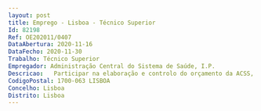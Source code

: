 ```yaml
--- 
layout: post
title: Emprego - Lisboa - Técnico Superior
Id: 82198
Ref: OE202011/0407
DataAbertura: 2020-11-16
DataFecho: 2020-11-30
Trabalho: Técnico Superior
Empregador: Administração Central do Sistema de Saúde, I.P.
Descricao:   Participar na elaboração e controlo do orçamento da ACSS, IP, bem como assegurar a sua contabilidade   Acompanhar os reportes de informações ÀCSS, IP pelas instituições do SNS, assegurando a sua fiabilidade, tempestividade e comparabilidade   Preparar informação financeira consolidada   Prestar informação à autoridade estatística no âmbito das contas nacionais   Desenvolver as competências de entidade coordenadora orçamental legalmente atribuídas, nomeadamente no âmbito da execução orçamental mensal das entidades do Programa Orçamental da Saúde, elaborar relatórios, instruir pedidos de alteração orçamental, pedidos de assunção de compromissos plurianuais   Realizar o controlo orçamental dos programas específicos do SNS.
CodigoPostal: 1700-063 LISBOA
Concelho: Lisboa
Distrito: Lisboa
--- 
```

